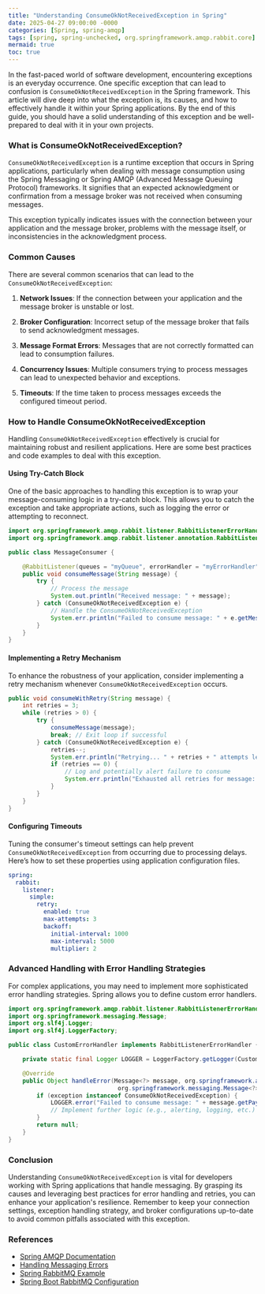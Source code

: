 ```yaml
---
title: "Understanding ConsumeOkNotReceivedException in Spring"
date: 2025-04-27 09:00:00 -0000
categories: [Spring, spring-amqp]
tags: [spring, spring-unchecked, org.springframework.amqp.rabbit.core]
mermaid: true
toc: true
---
```



In the fast-paced world of software development, encountering exceptions is an everyday occurrence. One specific exception that can lead to confusion is `ConsumeOkNotReceivedException` in the Spring framework. This article will dive deep into what the exception is, its causes, and how to effectively handle it within your Spring applications. By the end of this guide, you should have a solid understanding of this exception and be well-prepared to deal with it in your own projects.

### What is ConsumeOkNotReceivedException?

`ConsumeOkNotReceivedException` is a runtime exception that occurs in Spring applications, particularly when dealing with message consumption using the Spring Messaging or Spring AMQP (Advanced Message Queuing Protocol) frameworks. It signifies that an expected acknowledgment or confirmation from a message broker was not received when consuming messages.

This exception typically indicates issues with the connection between your application and the message broker, problems with the message itself, or inconsistencies in the acknowledgment process.

### Common Causes

There are several common scenarios that can lead to the `ConsumeOkNotReceivedException`:

1. **Network Issues**: If the connection between your application and the message broker is unstable or lost.
  
2. **Broker Configuration**: Incorrect setup of the message broker that fails to send acknowledgment messages.

3. **Message Format Errors**: Messages that are not correctly formatted can lead to consumption failures.

4. **Concurrency Issues**: Multiple consumers trying to process messages can lead to unexpected behavior and exceptions.

5. **Timeouts**: If the time taken to process messages exceeds the configured timeout period.

### How to Handle ConsumeOkNotReceivedException

Handling `ConsumeOkNotReceivedException` effectively is crucial for maintaining robust and resilient applications. Here are some best practices and code examples to deal with this exception.

#### Using Try-Catch Block

One of the basic approaches to handling this exception is to wrap your message-consuming logic in a try-catch block. This allows you to catch the exception and take appropriate actions, such as logging the error or attempting to reconnect.

```java
import org.springframework.amqp.rabbit.listener.RabbitListenerErrorHandler;
import org.springframework.amqp.rabbit.listener.annotation.RabbitListener;

public class MessageConsumer {

    @RabbitListener(queues = "myQueue", errorHandler = "myErrorHandler")
    public void consumeMessage(String message) {
        try {
            // Process the message
            System.out.println("Received message: " + message);
        } catch (ConsumeOkNotReceivedException e) {
            // Handle the ConsumeOkNotReceivedException
            System.err.println("Failed to consume message: " + e.getMessage());
        }
    }
}
```

#### Implementing a Retry Mechanism

To enhance the robustness of your application, consider implementing a retry mechanism whenever `ConsumeOkNotReceivedException` occurs.

```java
public void consumeWithRetry(String message) {
    int retries = 3;
    while (retries > 0) {
        try {
            consumeMessage(message);
            break; // Exit loop if successful
        } catch (ConsumeOkNotReceivedException e) {
            retries--;
            System.err.println("Retrying... " + retries + " attempts left.");
            if (retries == 0) {
                // Log and potentially alert failure to consume
                System.err.println("Exhausted all retries for message: " + message);
            }
        }
    }
}
```

#### Configuring Timeouts

Tuning the consumer's timeout settings can help prevent `ConsumeOkNotReceivedException` from occurring due to processing delays. Here’s how to set these properties using application configuration files.

```yaml
spring:
  rabbit:
    listener:
      simple:
        retry:
          enabled: true
          max-attempts: 3
          backoff:
            initial-interval: 1000
            max-interval: 5000
            multiplier: 2
```

### Advanced Handling with Error Handling Strategies

For complex applications, you may need to implement more sophisticated error handling strategies. Spring allows you to define custom error handlers.

```java
import org.springframework.amqp.rabbit.listener.RabbitListenerErrorHandler;
import org.springframework.messaging.Message;
import org.slf4j.Logger;
import org.slf4j.LoggerFactory;

public class CustomErrorHandler implements RabbitListenerErrorHandler {

    private static final Logger LOGGER = LoggerFactory.getLogger(CustomErrorHandler.class);

    @Override
    public Object handleError(Message<?> message, org.springframework.amqp.core.Message amqpMessage,
                               org.springframework.messaging.Message<?> originalMessage, Exception exception) {
        if (exception instanceof ConsumeOkNotReceivedException) {
            LOGGER.error("Failed to consume message: " + message.getPayload(), exception);
            // Implement further logic (e.g., alerting, logging, etc.)
        }
        return null;
    }
}
```

### Conclusion

Understanding `ConsumeOkNotReceivedException` is vital for developers working with Spring applications that handle messaging. By grasping its causes and leveraging best practices for error handling and retries, you can enhance your application's resilience. Remember to keep your connection settings, exception handling strategy, and broker configurations up-to-date to avoid common pitfalls associated with this exception.

### References

- [Spring AMQP Documentation](https://docs.spring.io/spring-amqp/docs/current/reference/html/)
- [Handling Messaging Errors](https://docs.spring.io/spring-amqp/docs/current/reference/html/#error-handling)
- [Spring RabbitMQ Example](https://www.baeldung.com/spring-amqp)
- [Spring Boot RabbitMQ Configuration](https://spring.io/guides/gs/messaging-rabbitmq/)